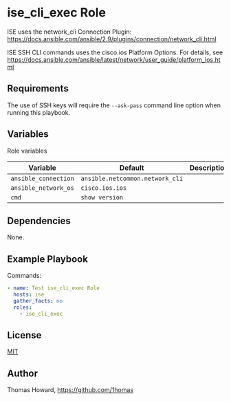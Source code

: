 # ise_cli_exec Role

ISE uses the network_cli Connection Plugin: <https://docs.ansible.com/ansible/2.9/plugins/connection/network_cli.html>

ISE SSH CLI commands uses the cisco.ios Platform Options.
For details, see <https://docs.ansible.com/ansible/latest/network/user_guide/platform_ios.html>

## Requirements

The use of SSH keys will require the `--ask-pass` command line option when running this playbook.

## Variables

Role variables

| Variable             | Default                         | Description |
| -------------------- | ------------------------------- | ----------- |
| `ansible_connection` | `ansible.netcommon.network_cli` |  |
| `ansible_network_os` | `cisco.ios.ios`                 |  |
| `cmd`                | `show version`                  |  |

## Dependencies

None.

## Example Playbook

Commands:


```yaml
- name: Test ise_cli_exec Role
  hosts: ise
  gather_facts: no
  roles:
    - ise_cli_exec
```

## License

[MIT](https://mit-license.org/)

## Author

Thomas Howard, <https://github.com/1homas>
